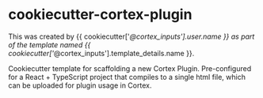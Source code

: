 # cookiecutter-cortex-plugin

This was created by {{ cookiecutter['_@cortex_inputs'].user.name }} as part of the template named {{ cookiecutter['_@cortex_inputs'].template_details.name }}.

Cookiecutter template for scaffolding a new Cortex Plugin. Pre-configured for a React + TypeScript project that compiles to a single html file, which can be uploaded for plugin usage in Cortex.
